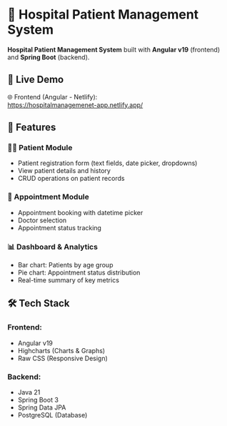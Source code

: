 # 🏥 Hospital Patient Management System

**Hospital Patient Management System** built with **Angular v19** (frontend) and **Spring Boot** (backend). 

## 🚀 Live Demo
🌐 Frontend (Angular - Netlify):  
 https://hospitalmanagemenet-app.netlify.app/
## 🧩 Features

### 👨‍⚕️ Patient Module
- Patient registration form (text fields, date picker, dropdowns)
- View patient details and history
- CRUD operations on patient records
  
### 📅 Appointment Module
- Appointment booking with datetime picker
- Doctor selection
- Appointment status tracking

### 📊 Dashboard & Analytics
- Bar chart: Patients by age group
- Pie chart: Appointment status distribution
- Real-time summary of key metrics
## 🛠️ Tech Stack

### Frontend:
- Angular v19
- Highcharts (Charts & Graphs)
- Raw CSS (Responsive Design)

### Backend:
- Java 21
- Spring Boot 3
- Spring Data JPA
- PostgreSQL (Database)


